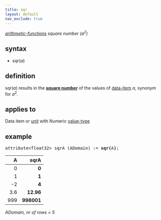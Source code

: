 ```yaml
---
title: sqr
layout: default
nav_exclude: true
---
```

*[arithmetic-functions](arithmetic-functions) square number (a<sup>2</sup>)*

## syntax

-   sqr(*a*)

## definition

sqr(*a*) results in the [**square number**](https://en.wikipedia.org/wiki/Square_number) of the values of [data-item](data-item) *a*, synonym for *a*<sup>2</sup>.

## applies to

Data item or [unit](unit) with Numeric [value-type](value-type)

## example

<pre>
attribute&lt;float32&gt; sqrA (ADomain) := <B>sqr(</B>A<B>)</B>;
</pre>

| A   | **sqrA**   | 
|----:|-----------:|
| 0   | **0**      |
| 1   | **1**      |
| -2  | **4**      |
| 3.6 | **12.96**  |
| 999 | **998001** |

*ADomain, nr of rows = 5*